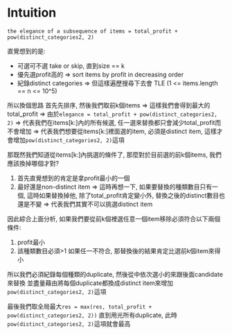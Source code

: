 # Intuition

`the elegance of a subsequence of items = total_profit + pow(distinct_categories2, 2)`

直覺想到的是:
- 可選可不選 take or skip, 直到size == k
- 優先選profit高的 => sort items by profit in decreasing order
- 紀錄distinct categories
=> 但這樣遍歷搜尋下去會 TLE (1 <= items.length == n <= 10^5)

所以換個思路
首先先排序, 然後我們取前k個items => 這樣我們會得到最大的total_profit
=> 由於`elegance = total_profit + pow(distinct_categories2, 2)`
=> 代表我們在items[k:]內的所有候選, 任一選來替換都只會減少total_profit而不會增加
=> 代表我們想要從items[k:]裡面選的item, 必須是distinct item, 這樣才會增加`pow(distinct_categories2, 2)`這項

那既然我們知道從items[k:]內挑選的條件了, 那麼對於目前選的前k個items, 我們應該換掉哪個才對?
1. 首先直覺想到的肯定是拿profit最小的一個
2. 最好還是non-distinct item
    => 這時再想一下, 如果要替換的種類數目只有一個, 這時如果替換掉他, 除了total_profit肯定變小外, 替換之後的distinct數目也還是不變
    => 代表我們其實不可以挑選distinct item

因此綜合上面分析, 如果我們要從前k個裡選任意一個item移除必須符合以下兩個條件:
1. profit最小
2. 該種類數目必須>1
如果任一不符合, 那替換後的結果肯定比選前k個item來得小

所以我們必須紀錄每個種類的duplicate, 然後從中依次選小的來跟後面candidate來替換
並盡量藉由將每個duplicate都換成distinct item來增加`pow(distinct_categories2, 2)`這項

最後我們取全局最大`res = max(res, total_profit + pow(distinct_categories2, 2))`
直到用光所有duplicate, 此時`pow(distinct_categories2, 2)`這項就會最高

